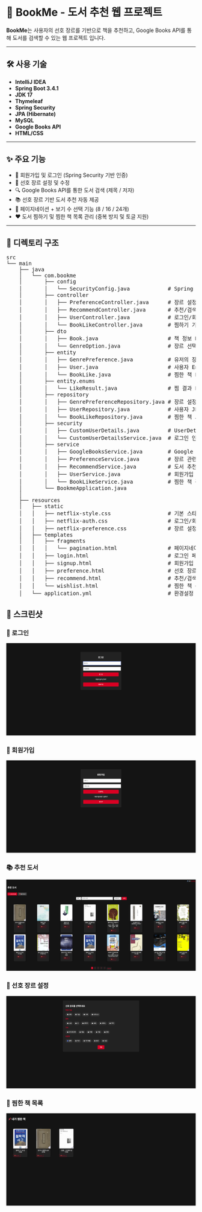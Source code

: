 # 📘 BookMe - 도서 추천 웹 프로젝트

**BookMe**는 사용자의 선호 장르를 기반으로 책을 추천하고, Google Books API를 통해 도서를 검색할 수 있는 웹 프로젝트 입니다.  


---

## 🛠 사용 기술
- **IntelliJ IDEA**
- **Spring Boot 3.4.1**
- **JDK 17**
- **Thymeleaf**
- **Spring Security**
- **JPA (Hibernate)**
- **MySQL**
- **Google Books API**
- **HTML/CSS**

---

## ✨ 주요 기능

- 🔐 회원가입 및 로그인 (Spring Security 기반 인증)
- 🎯 선호 장르 설정 및 수정
- 🔍 Google Books API를 통한 도서 검색 (제목 / 저자)
- 📚 선호 장르 기반 도서 추천 자동 제공
- 📄 페이지네이션 + 보기 수 선택 기능 (8 / 16 / 24개)
- ❤️ 도서 찜하기 및 찜한 책 목록 관리 (중복 방지 및 토글 지원)

---

## 📁 디렉토리 구조

<pre>
src
└── main
    ├── java
    │   └── com.bookme
    │       ├── config
    │       │   └── SecurityConfig.java            # Spring Security 설정
    │       ├── controller
    │       │   ├── PreferenceController.java      # 장르 설정 컨트롤러
    │       │   ├── RecommendController.java       # 추천/검색 페이지 컨트롤러
    │       │   ├── UserController.java            # 로그인/회원가입 처리
    │       │   └── BookLikeController.java        # 찜하기 기능 컨트롤러
    │       ├── dto
    │       │   ├── Book.java                      # 책 정보 DTO
    │       │   └── GenreOption.java               # 장르 선택 항목
    │       ├── entity
    │       │   ├── GenrePreference.java           # 유저의 장르 설정 Entity
    │       │   ├── User.java                      # 사용자 Entity
    │       │   └── BookLike.java                  # 찜한 책 Entity
    │       ├── entity.enums
    │       │   └── LikeResult.java                # 찜 결과 Enum
    │       ├── repository
    │       │   ├── GenrePreferenceRepository.java # 장르 설정 JPA 리포지토리
    │       │   ├── UserRepository.java            # 사용자 JPA 리포지토리
    │       │   └── BookLikeRepository.java        # 찜한 책 JPA 리포지토리
    │       ├── security
    │       │   ├── CustomUserDetails.java         # UserDetails 구현체
    │       │   └── CustomUserDetailsService.java  # 로그인 인증 서비스
    │       ├── service
    │       │   ├── GoogleBooksService.java        # Google Books API 호출 로직
    │       │   ├── PreferenceService.java         # 장르 관련 서비스
    │       │   ├── RecommendService.java          # 도서 추천 서비스
    │       │   ├── UserService.java               # 회원가입 서비스
    │       │   └── BookLikeService.java           # 찜한 책 관련 서비스
    │       └── BookmeApplication.java             
    │
    ├── resources
    │   ├── static
    │   │   ├── netflix-style.css                  # 기본 스타일
    │   │   ├── netflix-auth.css                   # 로그인/회원가입 스타일
    │   │   ├── netflix-preference.css             # 장르 설정 스타일
    │   ├── templates
    │   │   ├── fragments
    │   │   │   └── pagination.html                # 페이지네이션 템플릿
    │   │   ├── login.html                         # 로그인 페이지
    │   │   ├── signup.html                        # 회원가입 페이지
    │   │   ├── preference.html                    # 선호 장르 설정 페이지
    │   │   ├── recommend.html                     # 추천/검색 페이지
    │   │   └── wishlist.html                      # 찜한 책 목록 페이지
    │   └── application.yml                        # 환경설정 파일
</pre>

## 📸 스크린샷

### 🔐 로그인
![로그인 화면](images/login.png)

### 📝 회원가입
![회원가입 화면](images/signup.png)

### 📚 추천 도서
![추천 도서 화면](images/recommend.png)

### 🎯 선호 장르 설정
![선호 장르 화면](images/preference.png)

### 💖 찜한 책 목록
![찜한 책 화면](images/wishlist.png)

